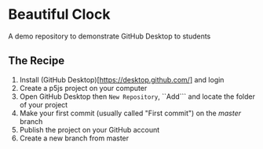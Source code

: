 # Beautiful Clock
A demo repository to demonstrate GitHub Desktop to students

## The Recipe
1. Install (GitHub Desktop)[https://desktop.github.com/] and login
2. Create a p5js project on your computer
3. Open GitHub Desktop then ```New Repository```, ``Add``` and locate the folder of your project
4. Make your first commit (usually called "First commit") on the *master* branch
5. Publish the project on your GitHub account
6. Create a new branch from master
